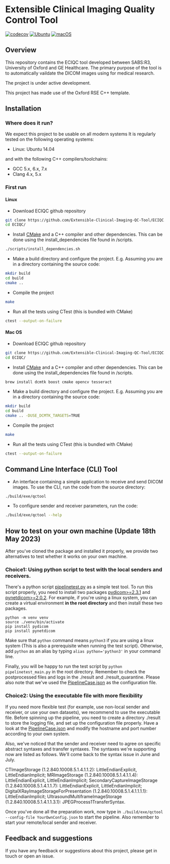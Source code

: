 # Extensible Clinical Imaging Quality Control Tool

[![codecov](https://codecov.io/gh/Extensible-Clinical-Imaging-QC-Tool/ECIQC/branch/main/graph/badge.svg?token=KUDHVB07FW)](https://codecov.io/gh/Extensible-Clinical-Imaging-QC-Tool/ECIQC)
[![Ubuntu](https://github.com/Extensible-Clinical-Imaging-QC-Tool/ECIQC/actions/workflows/Unittests_Ubuntu.yml/badge.svg)](https://github.com/Extensible-Clinical-Imaging-QC-Tool/ECIQC/actions/workflows/Unittests_Ubuntu.yml)
[![macOS](https://github.com/Extensible-Clinical-Imaging-QC-Tool/ECIQC/actions/workflows/Unittests_macOS.yml/badge.svg)](https://github.com/Extensible-Clinical-Imaging-QC-Tool/ECIQC/actions/workflows/Unittests_macOS.yml)

## Overview

This repository contains the ECIQC tool developed between SABS:R3, University of Oxford and GE Healthcare. The primary purpose of the tool is to automatically vaildate the DICOM images using for medical research.

The project is under active development.

This project has made use of the Oxford RSE C++ template.

## Installation

### Where does it run?

We expect this project to be usable on all modern systems
It is regularly tested on the following operating systems:

- Linux: Ubuntu 14.04

and with the following C++ compilers/toolchains:

- GCC 5.x, 6.x, 7.x
- Clang 4.x, 5.x

### First run

#### Linux

- Download ECIQC github repository

```bash
git clone https://github.com/Extensible-Clinical-Imaging-QC-Tool/ECIQC.git
cd ECIQC/
```

- Install [CMake](https://cmake.org/download/) and a C++ compiler and other dependencies.
  This can be done using the install_dependencies file found in /scripts.

```bash
./scripts/install_dependencies.sh
```

- Make a build directory and configure the project. E.g. Assuming you are in a
  directory containing the source code:

```bash
mkdir build
cd build
cmake ..
```

- Compile the project

```bash
make
```

- Run all the tests using CTest (this is bundled with CMake)

```bash
ctest --output-on-failure
```

#### Mac OS 

- Download ECIQC github repository

```bash
git clone https://github.com/Extensible-Clinical-Imaging-QC-Tool/ECIQC.git
cd ECIQC/
```

- Install [CMake](https://cmake.org/download/) and a C++ compiler and other dependencies.
  This can be done using the install_dependencies file found in /scripts.

```bash
brew install dcmtk boost cmake opencv tesseract
```

- Make a build directory and configure the project. E.g. Assuming you are in a
  directory containing the source code:

```bash
mkdir build
cd build
cmake .. -DUSE_DCMTK_TARGETS=TRUE
```

- Compile the project

```bash
make
```

- Run all the tests using CTest (this is bundled with CMake)

```bash
ctest --output-on-failure
```


## Command Line Interface (CLI) Tool 
- An interface containing a simple application to receive and send DICOM images. To use the CLI, run the code from the source directory:

```bash
./build/exe/qctool
```
- To configure sender and receiver parameters, run the code:

```bash
./build/exe/qctool --help
```

## How to test on your own machine (Update 18th May 2023)
After you've cloned the package and installed it properly, we provide two alternatives to test whether it works on your own machine.

### Choice1: Using python script to test with the local senders and receivers.
There's a python script [pipelinetest.py](pipelinetest_main.py) as a simple test tool. To run this script properly, you need to install two packages [pydicom>=2.3.1](https://pydicom.github.io) and [pynetdicom>=2.0.2](https://pydicom.github.io/pynetdicom/stable/). For example, if you're using a linux system, you can create a virtual environment **in the root directory** and then install these two packages.

```
python -m venv venv
source ./venv/bin/activate
pip install pydicom
pip install pynetdicom
```
Make sure that `python` command means `python3` if you are using a linux system (This is also a prerequisite when running the test script). Otherwise, add `python` as an alias by typing `alias python='python3'` in your command line.

Finally, you will be happy to run the test script by `python pipelinetest_main.py` in the root directory. Remember to check the postprocessed files and logs in the ./result and ./result_quarantine. Please also note that we've used the [PipelineCase.json](schema/PipelineCase.json) as the configuration file.

### Choice2: Using the executable file with more flexibility
If you need more flexible test (for example, use non-local sender and receiver, or use your own datasets), we recommend to use the executable file. Before spinning up the pipeline, you need to create a directory ./result to store the logging file, and set up the configuration file properly. Have a look at the [PipelineCase.json](schema/PipelineCase.json) and modify the hostname and port number according to your own system.

Also, we've noticed that the sender and receiver need to agree on specific abstract syntaxes and transfer syntaxes. The syntaxes we're supporting now are listed as follows. We'll come back to the syntax issue in June and July.

CTImageStorage (1.2.840.10008.5.1.4.1.1.2): LittleEndianExplicit, LittleEndianImplicit;
MRImageStorage (1.2.840.10008.5.1.4.1.1.4): LittleEndianExplicit, LittleEndianImplicit;
SecondaryCaptureImageStorage (1.2.840.10008.5.1.4.1.1.7): LittleEndianExplicit, LittleEndianImplicit;
DigitalXRayImageStorageForPresentation (1.2.840.10008.5.1.4.1.1.1.1): LittleEndianImplicit;
UltrasoundMultiframeImageStorage (1.2.840.10008.5.1.4.1.1.3.1): JPEGProcess1TransferSyntax.

Once you've done all the preparation work, now type in `./build/exe/qctool --config-file YourOwnConfig.json` to start the pipeline. Also remember to start your remote/local sender and receiver.

## Feedback and suggestions

If you have any feedback or suggestions about this project, please get in touch or open an issue.
